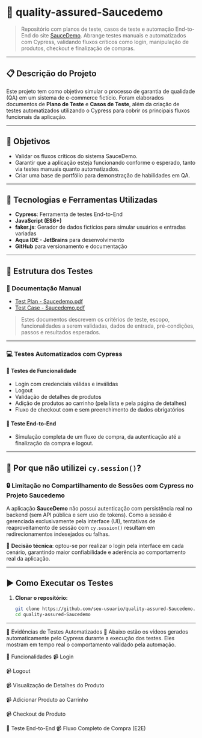 # 🛒 quality-assured-Saucedemo

> Repositório com planos de teste, casos de teste e automação End-to-End do site [SauceDemo](https://www.saucedemo.com). Abrange testes manuais e automatizados com Cypress, validando fluxos críticos como login, manipulação de produtos, checkout e finalização de compras.

---

## 📋 Descrição do Projeto

Este projeto tem como objetivo simular o processo de garantia de qualidade (QA) em um sistema de e-commerce fictício. Foram elaborados documentos de **Plano de Teste** e **Casos de Teste**, além da criação de testes automatizados utilizando o Cypress para cobrir os principais fluxos funcionais da aplicação.

---

## 🎯 Objetivos

- Validar os fluxos críticos do sistema SauceDemo.
- Garantir que a aplicação esteja funcionando conforme o esperado, tanto via testes manuais quanto automatizados.
- Criar uma base de portfólio para demonstração de habilidades em QA.

---

## 🧰 Tecnologias e Ferramentas Utilizadas

- **Cypress**: Ferramenta de testes End-to-End
- **JavaScript (ES6+)**
- **faker.js**: Gerador de dados fictícios para simular usuários e entradas variadas
- **Aqua IDE - JetBrains** para desenvolvimento
- **GitHub** para versionamento e documentação

---

## 🧪 Estrutura dos Testes

### 📁 Documentação Manual
- [Test Plan - Saucedemo.pdf](./evidencias/manual/Test-Plan-Saucedemo.pdf)
- [Test Case - Saucedemo.pdf](./evidencias/manual/Test-Case-Saucedemo.pdf)

> Estes documentos descrevem os critérios de teste, escopo, funcionalidades a serem validadas, dados de entrada, pré-condições, passos e resultados esperados.

---

### 💻 Testes Automatizados com Cypress

#### 🧩 Testes de Funcionalidade
- Login com credenciais válidas e inválidas
- Logout
- Validação de detalhes de produtos
- Adição de produtos ao carrinho (pela lista e pela página de detalhes)
- Fluxo de checkout com e sem preenchimento de dados obrigatórios

#### 🔁 Teste End-to-End
- Simulação completa de um fluxo de compra, da autenticação até a finalização da compra e logout.

---

## 🚫 Por que **não** utilizei `cy.session()`?

### 🔒 Limitação no Compartilhamento de Sessões com Cypress no Projeto Saucedemo

A aplicação **SauceDemo** não possui autenticação com persistência real no backend (sem API pública e sem uso de tokens). Como a sessão é gerenciada exclusivamente pela interface (UI), tentativas de reaproveitamento de sessão com `cy.session()` resultam em redirecionamentos indesejados ou falhas.

🧠 **Decisão técnica**: optou-se por realizar o login pela interface em cada cenário, garantindo maior confiabilidade e aderência ao comportamento real da aplicação.

---

## ▶️ Como Executar os Testes

1. **Clonar o repositório:**
   ```bash
   git clone https://github.com/seu-usuario/quality-assured-Saucedemo.git
   cd quality-assured-Saucedemo

---

📎 Evidências de Testes Automatizados
📂 Abaixo estão os vídeos gerados automaticamente pelo Cypress durante a execução dos testes. Eles mostram em tempo real o comportamento validado pela automação.

🧩 Funcionalidades
📹 Login

📹 Logout

📹 Visualização de Detalhes do Produto

📹 Adicionar Produto ao Carrinho

📹 Checkout de Produto

🔁 Teste End-to-End
📹 Fluxo Completo de Compra (E2E)
